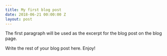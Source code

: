 ```yaml
---
title: My first blog post
date: 2018-06-21 00:00:00 Z
layout: post
---
```


The first paragraph will be used as the excerpt for the blog post on the blog page.

Write the rest of your blog post here. Enjoy!